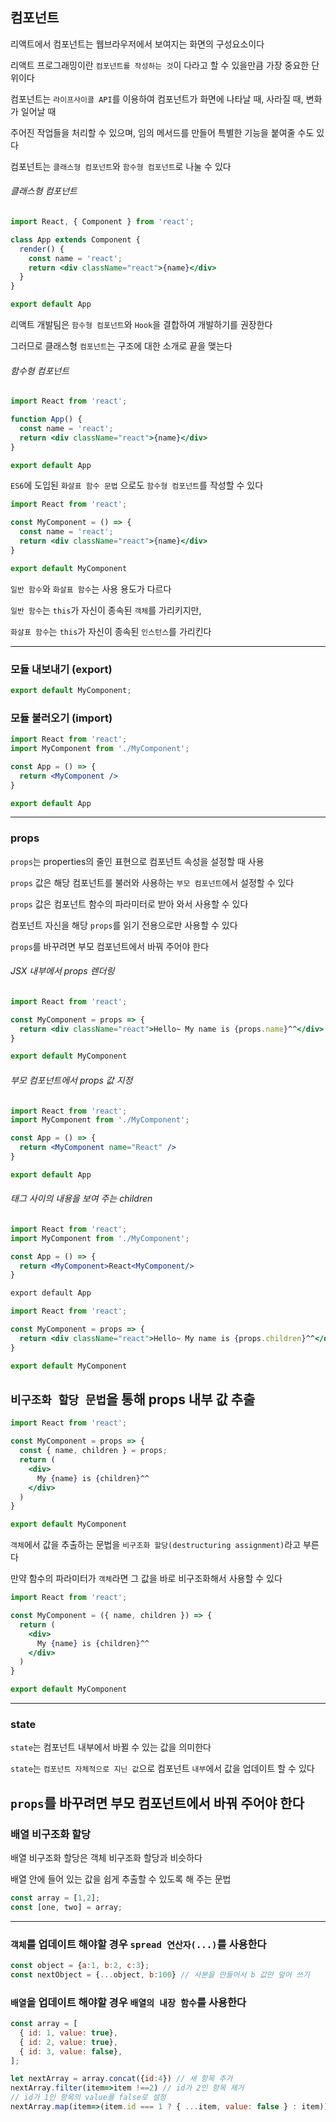 ## 컴포넌트  
  
리액트에서 컴포넌트는 웹브라우저에서 보여지는 화면의 구성요소이다  
  
리액트 프로그래밍이란 `컴포넌트를 작성하는 것`이 다라고 할 수 있을만큼 가장 중요한 단위이다  
  
컴포넌트는 `라이프사이클 API`를 이용하여 컴포넌트가 화면에 나타날 때, 사라질 때, 변화가 일어날 때  
  
주어진 작업들을 처리할 수 있으며, 임의 메서드를 만들어 특별한 기능을 붙여줄 수도 있다  
  
컴포넌트는 `클래스형 컴포넌트`와 `함수형 컴포넌트`로 나눌 수 있다  
  
###### 클래스형 컴포넌트  
  
```jsx
import React, { Component } from 'react';

class App extends Component {
  render() {
    const name = 'react';
    return <div className="react">{name}</div>
  }
}

export default App
```
  
리액트 개발팀은 `함수형 컴포넌트`와 `Hook`을 결합하여 개발하기를 권장한다  
  
그러므로 클래스형 `컴포넌트`는 구조에 대한 소개로 끝을 맺는다  
  
###### 함수형 컴포넌트   
  
```jsx
import React from 'react';

function App() {
  const name = 'react';
  return <div className="react">{name}</div>
}

export default App
```  
  
`ES6`에 도입된 `화살표 함수 문법` 으로도 `함수형 컴포넌트`를 작성할 수 있다  
  
```jsx
import React from 'react';

const MyComponent = () => {
  const name = 'react';
  return <div className="react">{name}</div>
}

export default MyComponent
```   
  
`일반 함수`와 `화살표 함수`는 사용 용도가 다르다  
  
`일반 함수`는 `this`가 자신이 종속된 `객체`를 가리키지만,  
  
`화살표 함수`는 `this`가 자신이 종속된 `인스턴스`를 가리킨다  
  
---  
  
### 모듈 내보내기 (export)    
  
```jsx
export default MyComponent;
```  
  
### 모듈 불러오기 (import)   
  
```jsx
import React from 'react';
import MyComponent from './MyComponent';

const App = () => {
  return <MyComponent />
}

export default App
```  
  
---  
  
### props  
      
`props`는 properties의 줄인 표현으로 컴포넌트 속성을 설정할 때 사용  
  
`props` 값은 해당 컴포넌트를 불러와 사용하는 `부모 컴포넌트`에서 설정할 수 있다  
  
`props` 값은 컴포넌트 함수의 파라미터로 받아 와서 사용할 수 있다  
  
컴포넌트 자신을 해당 `props`를 읽기 전용으로만 사용할 수 있다  
  
`props`를 바꾸려면 부모 컴포넌트에서 바꿔 주어야 한다  
  
###### JSX 내부에서 props 렌더링  
  
```jsx
import React from 'react';

const MyComponent = props => {
  return <div className="react">Hello~ My name is {props.name}^^</div>
}

export default MyComponent
```  
  
###### 부모 컴포넌트에서 props 값 지정  
  
```jsx
import React from 'react';
import MyComponent from './MyComponent';

const App = () => {
  return <MyComponent name="React" />
}

export default App
```  
  
###### 태그 사이의 내용을 보여 주는 children
  
```jsx
import React from 'react';
import MyComponent from './MyComponent';

const App = () => {
  return <MyComponent>React<MyComponent/>
}

export default App
```  
  
```jsx
import React from 'react';

const MyComponent = props => {
  return <div className="react">Hello~ My name is {props.children}^^</div>
}

export default MyComponent
```  
  
## `비구조화 할당 문법`을 통해 props 내부 값 추출  
  
```jsx
import React from 'react';

const MyComponent = props => {
  const { name, children } = props;
  return (
    <div>
      My {name} is {children}^^
    </div>
  )
}

export default MyComponent
```   
  
`객체`에서 값을 추출하는 문법을 `비구조화 할당(destructuring assignment)`라고 부른다  
  
만약 함수의 파라미터가 `객체`라면 그 값을 바로 비구조화해서 사용할 수 있다  
  
```jsx
import React from 'react';

const MyComponent = ({ name, children }) => {
  return (
    <div>
      My {name} is {children}^^
    </div>
  )
}

export default MyComponent
```  
  
---
  
### state  
  
`state`는 컴포넌트 내부에서 바뀔 수 있는 값을 의미한다  
  
`state`는 `컴포넌트 자체적으로 지닌 값`으로 컴포넌트 `내부`에서 값을 업데이트 할 수 있다
  
`props`를 바꾸려면 부모 컴포넌트에서 바꿔 주어야 한다
---
  
### 배열 비구조화 할당  
  
배열 비구조화 할당은 객체 비구조화 할당과 비슷하다  
  
배열 안에 들어 있는 값을 쉽게 추출할 수 있도록 해 주는 문법  
  
```jsx
const array = [1,2];
const [one, two] = array;
```  
  
---  
  
### `객체`를 업데이트 해야할 경우 `spread 연산자(...)`를 사용한다  
  
```jsx
const object = {a:1, b:2, c:3};
const nextObject = {...object, b:100} // 사본을 만들어서 b 값만 덮어 쓰기
```  
  
### `배열`을 업데이트 해야할 경우 `배열의 내장 함수`를 사용한다  

```jsx
const array = [
  { id: 1, value: true},
  { id: 2, value: true},
  { id: 3, value: false},
];

let nextArray = array.concat({id:4}) // 새 항목 추가
nextArray.filter(item=>item !==2) // id가 2인 항목 제거
// id가 1인 항목의 value를 false로 설정
nextArray.map(item=>(item.id === 1 ? { ...item, value: false } : item)); 
```  
  
